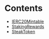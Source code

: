 

# Contents
- [IERC20Mintable](StakingRewards.sol/contract.IERC20Mintable.md)
- [StakingRewards](StakingRewards.sol/contract.StakingRewards.md)
- [SteakToken](SteakToken.sol/contract.SteakToken.md)
